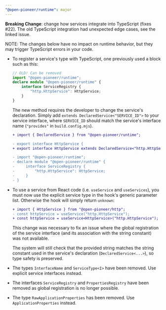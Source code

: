 ```yaml
---
"@open-pioneer/runtime": major
---
```


**Breaking Change**: change how services integrate into TypeScript (fixes #22).
The old TypeScript integration had unexpected edge cases, see the linked issue.

NOTE: The changes below have no impact on runtime behavior, but they may trigger TypeScript errors in your code.

-   To register a service's type with TypeScript, one previously used a block such as this:

    ```ts
    // OLD! Can be removed
    import "@open-pioneer/runtime";
    declare module "@open-pioneer/runtime" {
        interface ServiceRegistry {
            "http.HttpService": HttpService;
        }
    }
    ```

    The new method requires the developer to change the service's declaration.
    Simply add `extends DeclaredService<"SERVICE_ID">` to your service interface, where `SERVICE_ID` should match the service's interface name (`"provides"` in `build.config.mjs`).

    ```diff
    + import { DeclaredService } from "@open-pioneer/runtime";

    - export interface HttpService {
    + export interface HttpService extends DeclaredService<"http.HttpService"> {

    - import "@open-pioneer/runtime";
    - declare module "@open-pioneer/runtime" {
    -     interface ServiceRegistry {
    -         "http.HttpService": HttpService;
    -     }
    - }
    ```

-   To use a service from React code (i.e. `useService` and `useServices`), you must now use the explicit service type in the hook's generic parameter list. Otherwise the hook will simply return `unknown`:

    ```diff
    + import { HttpService } from "@open-pioneer/http";
    - const httpService = useService("http.HttpService");
    + const httpService = useService<HttpService>("http.HttpService");
    ```

    This change was necessary to fix an issue where the global registration of the service interface (and its association with the string constant) was not available.

    The system will still check that the provided string matches the string constant used in the service's declaration (`DeclaredService<...>`), so type safety is preserved.

-   The types `InterfaceName` and `ServiceType<I>` have been removed. Use explicit service interfaces instead.
-   The interfaces `ServiceRegistry` and `PropertiesRegistry` have been removed as global registration is no longer possible.
-   The type `RawApplicationProperties` has been removed. Use `ApplicationProperties` instead.
